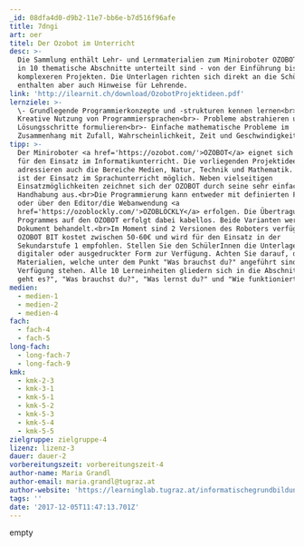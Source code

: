 ```yaml
---
_id: 08dfa4d0-d9b2-11e7-bb6e-b7d516f96afe
title: 7dngi
art: oer
titel: Der Ozobot im Unterricht
desc: >-
  Die Sammlung enthält Lehr- und Lernmaterialien zum Miniroboter OZOBOT, welche
  in 10 thematische Abschnitte unterteilt sind - von der Einführung bis hin zu
  komplexeren Projekten. Die Unterlagen richten sich direkt an die SchülerInnen,
  enthalten aber auch Hinweise für Lehrende.
link: 'http://ilearnit.ch/download/OzobotProjektideen.pdf'
lernziele: >-
  \- Grundlegende Programmierkonzepte und -strukturen kennen lernen<br>-
  Kreative Nutzung von Programmiersprachen<br>- Probleme abstrahieren und
  Lösungsschritte formulieren<br>- Einfache mathematische Probleme im
  Zusammenhang mit Zufall, Wahrscheinlichkeit, Zeit und Geschwindigkeit lösen
tipp: >-
  Der Miniroboter <a href='https://ozobot.com/'>OZOBOT</a> eignet sich nicht nur
  für den Einsatz im Informatikunterricht. Die vorliegenden Projektideen
  adressieren auch die Bereiche Medien, Natur, Technik und Mathematik. Ebenso
  ist der Einsatz im Sprachunterricht möglich. Neben vielseitigen
  Einsatzmöglichkeiten zeichnet sich der OZOBOT durch seine sehr einfache
  Handhabung aus.<br>Die Programmierung kann entweder mit definierten Farbcodes
  oder über den Editor/die Webanwendung <a
  href='https://ozoblockly.com/'>OZOBLOCKLY</a> erfolgen. Die Übertragung eines
  Programmes auf den OZOBOT erfolgt dabei kabellos. Beide Varianten werden im
  Dokument behandelt.<br>Im Moment sind 2 Versionen des Roboters verfügbar. Der
  OZOBOT BIT kostet zwischen 50-60€ und wird für den Einsatz in der
  Sekundarstufe 1 empfohlen. Stellen Sie den SchülerInnen die Unterlagen in
  digitaler oder ausgedruckter Form zur Verfügung. Achten Sie darauf, dass die
  Materialien, welche unter dem Punkt "Was brauchst du?" angeführt sind, zur
  Verfügung stehen. Alle 10 Lerneinheiten gliedern sich in die Abschnitte "Worum
  geht es?", "Was brauchst du?", "Was lernst du?" und "Wie funktioniert es?".
medien:
  - medien-1
  - medien-2
  - medien-4
fach:
  - fach-4
  - fach-5
long-fach:
  - long-fach-7
  - long-fach-9
kmk:
  - kmk-2-3
  - kmk-3-1
  - kmk-5-1
  - kmk-5-2
  - kmk-5-3
  - kmk-5-4
  - kmk-5-5
zielgruppe: zielgruppe-4
lizenz: lizenz-3
dauer: dauer-2
vorbereitungszeit: vorbereitungszeit-4
author-name: Maria Grandl
author-email: maria.grandl@tugraz.at
author-website: 'https://learninglab.tugraz.at/informatischegrundbildung/'
tags: ''
date: '2017-12-05T11:47:13.701Z'
---
```

empty
